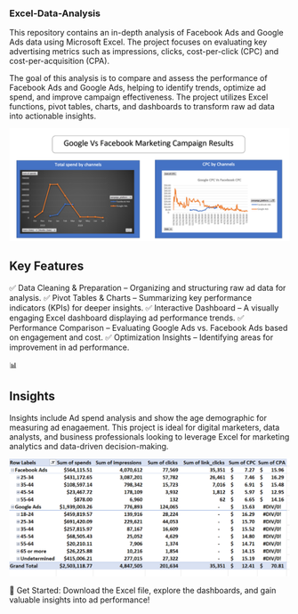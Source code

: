 ### Excel-Data-Analysis
This repository contains an in-depth analysis of Facebook Ads and Google Ads data using Microsoft Excel. The project focuses on evaluating key advertising metrics such as impressions, clicks, cost-per-click (CPC) and cost-per-acquisition (CPA).

The goal of this analysis is to compare and assess the performance of Facebook Ads and Google Ads, helping to identify trends, optimize ad spend, and improve campaign effectiveness. The project utilizes Excel functions, pivot tables, charts, and dashboards to transform raw ad data into actionable insights.

![Alt text](https://github.com/mbrook14/Excel-Data-Analysis/blob/main/Screenshot%202025-03-02%20222514.png)


## Key Features
✅ Data Cleaning & Preparation – Organizing and structuring raw ad data for analysis.
✅ Pivot Tables & Charts – Summarizing key performance indicators (KPIs) for deeper insights.
✅ Interactive Dashboard – A visually engaging Excel dashboard displaying ad performance trends.
✅ Performance Comparison – Evaluating Google Ads vs. Facebook Ads based on engagement and cost.
✅ Optimization Insights – Identifying areas for improvement in ad performance.

📊 
## Insights
Insights include Ad spend analysis and show the age demographic for measuring ad enagaement.
This project is ideal for digital marketers, data analysts, and business professionals looking to leverage Excel for marketing analytics and data-driven decision-making.

![Alt text](https://github.com/mbrook14/Excel-Data-Analysis/blob/main/Screenshot%202025-03-02%20222745.png)


🚀 Get Started: Download the Excel file, explore the dashboards, and gain valuable insights into ad performance!

